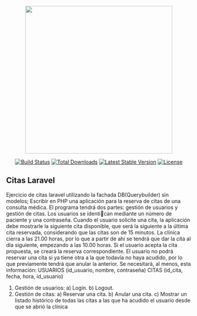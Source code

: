 <p align="center"><a href="https://laravel.com" target="_blank"><img src="https://raw.githubusercontent.com/laravel/art/master/logo-lockup/5%20SVG/2%20CMYK/1%20Full%20Color/laravel-logolockup-cmyk-red.svg" width="400"></a></p>

<p align="center">
<a href="https://travis-ci.org/laravel/framework"><img src="https://travis-ci.org/laravel/framework.svg" alt="Build Status"></a>
<a href="https://packagist.org/packages/laravel/framework"><img src="https://img.shields.io/packagist/dt/laravel/framework" alt="Total Downloads"></a>
<a href="https://packagist.org/packages/laravel/framework"><img src="https://img.shields.io/packagist/v/laravel/framework" alt="Latest Stable Version"></a>
<a href="https://packagist.org/packages/laravel/framework"><img src="https://img.shields.io/packagist/l/laravel/framework" alt="License"></a>
</p>

## Citas Laravel
Ejercicio de citas laravel utilizando la fachada DB(Querybuilder) sin modelos;
Escribir en PHP una aplicación para la reserva de citas de una consulta médica.
El programa tendrá dos partes: gestión de usuarios y gestión de citas.
Los usuarios se identican mediante un número de paciente y una contraseña.
Cuando el usuario solicite una cita, la aplicación debe mostrarle la siguiente cita disponible,
que será la siguiente a la última cita reservada, considerando que las citas son de 15 minutos.
La clínica cierra a las 21.00 horas, por lo que a partir de ahí se tendrá que dar la cita al día
siguiente, empezando a las 10.00 horas. Si el usuario acepta la cita propuesta, se creará la reserva
correspondiente. El usuario no podrá reservar una cita si ya tiene otra a la que todavía no haya
acudido, por lo que previamente tendrá que anular la anterior.
Se necesitará, al menos, esta información:
USUARIOS (id_usuario, nombre, contraseña)
CITAS (id_cita, fecha, hora, id_usuario)

1. Gestión de usuarios:
a) Login.
b) Logout.
2. Gestión de citas:
a) Reservar una cita.
b) Anular una cita.
c) Mostrar un listado histórico de todas las citas a las que ha acudido el
usuario desde que se abrió la clínica


